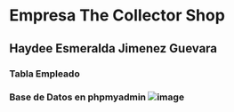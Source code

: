 # Empresa The Collector Shop
## Haydee Esmeralda Jimenez Guevara
### Tabla Empleado
### Base de Datos en phpmyadmin ![image](https://github.com/HEJimGuev/UIII-Act-1-MVC-JimenezH---The-Collector-Shop/assets/143548108/3026d3b1-b2f8-43bd-9e98-6322cbf88eda)
